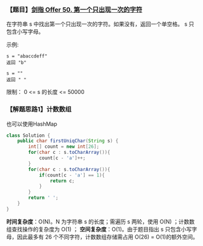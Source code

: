 ### 【题目】[剑指 Offer 50. 第一个只出现一次的字符](https://leetcode-cn.com/problems/di-yi-ge-zhi-chu-xian-yi-ci-de-zi-fu-lcof/)
在字符串 s 中找出第一个只出现一次的字符。如果没有，返回一个单空格。 s 只包含小写字母。

示例:

	s = "abaccdeff"
	返回 "b"
	
	s = "" 
	返回 " "

限制：
0 <= s 的长度 <= 50000

### 【解题思路1】计数数组

也可以使用HashMap

```java
class Solution {
    public char firstUniqChar(String s) {
        int[] count = new int[26];
        for(char c : s.toCharArray()){
            count[c - 'a']++;
        }
        for(char c : s.toCharArray()){
            if(count[c - 'a'] == 1){
                return c;
            }
        }
        return ' ';
    }
}
```

**时间复杂度**：O(N)。N 为字符串 s 的长度；需遍历 s 两轮，使用 O(N) ；计数数组查找操作的复杂度为 O(1) ；
**空间复杂度**：O(1)。由于题目指出 s 只包含小写字母，因此最多有 26 个不同字符，计数数组存储需占用 O(26) = O(1)的额外空间。